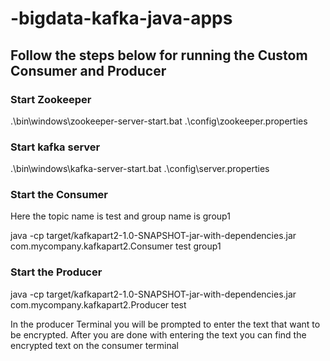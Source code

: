 # -bigdata-kafka-java-apps

## Follow the steps below for running the Custom Consumer and Producer

### Start Zookeeper

.\bin\windows\zookeeper-server-start.bat .\config\zookeeper.properties


### Start kafka server

.\bin\windows\kafka-server-start.bat .\config\server.properties

### Start the Consumer 

Here the topic name is test and group name is group1

java -cp target/kafkapart2-1.0-SNAPSHOT-jar-with-dependencies.jar com.mycompany.kafkapart2.Consumer test group1

### Start the Producer

java -cp target/kafkapart2-1.0-SNAPSHOT-jar-with-dependencies.jar com.mycompany.kafkapart2.Producer test

In the producer Terminal you will be prompted to enter the text that want to be encrypted. After you are done with entering the text you can find the encrypted text on the consumer terminal

